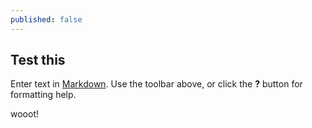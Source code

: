 ```yaml
---
published: false
---
```

## Test this

Enter text in [Markdown](http://daringfireball.net/projects/markdown/). Use the toolbar above, or click the **?** button for formatting help.





wooot!